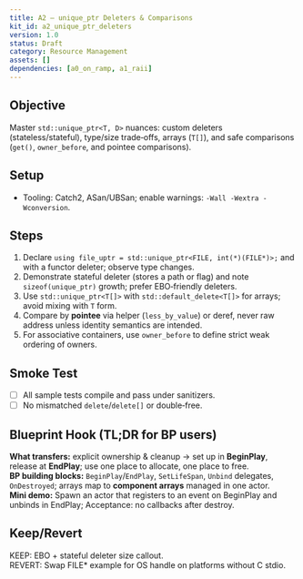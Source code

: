 ```yaml
---
title: A2 — unique_ptr Deleters & Comparisons
kit_id: a2_unique_ptr_deleters
version: 1.0
status: Draft
category: Resource Management
assets: []
dependencies: [a0_on_ramp, a1_raii]
---
```


## Objective
Master `std::unique_ptr<T, D>` nuances: custom deleters (stateless/stateful), type/size trade‑offs, arrays (`T[]`), and safe comparisons (`get()`, `owner_before`, and pointee comparisons).

## Setup
- Tooling: Catch2, ASan/UBSan; enable warnings: `-Wall -Wextra -Wconversion`.

## Steps
1) Declare `using file_uptr = std::unique_ptr<FILE, int(*)(FILE*)>;` and with a functor deleter; observe type changes.
2) Demonstrate stateful deleter (stores a path or flag) and note `sizeof(unique_ptr)` growth; prefer EBO‑friendly deleters.
3) Use `std::unique_ptr<T[]>` with `std::default_delete<T[]>` for arrays; avoid mixing with `T` form.
4) Compare by **pointee** via helper (`less_by_value`) or deref, never raw address unless identity semantics are intended.
5) For associative containers, use `owner_before` to define strict weak ordering of owners.

## Smoke Test
- [ ] All sample tests compile and pass under sanitizers.  
- [ ] No mismatched `delete`/`delete[]` or double‑free.

## Blueprint Hook (TL;DR for BP users)
**What transfers:** explicit ownership & cleanup → set up in **BeginPlay**, release at **EndPlay**; use one place to allocate, one place to free.  
**BP building blocks:** `BeginPlay`/`EndPlay`, `SetLifeSpan`, `Unbind` delegates, `OnDestroyed`; arrays map to **component arrays** managed in one actor.  
**Mini demo:** Spawn an actor that registers to an event on BeginPlay and unbinds in EndPlay; Acceptance: no callbacks after destroy.

## Keep/Revert
KEEP: EBO + stateful deleter size callout.  
REVERT: Swap FILE* example for OS handle on platforms without C stdio.